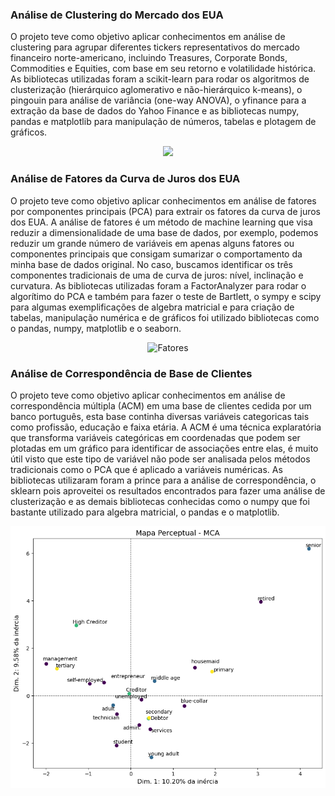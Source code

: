 ### Análise de Clustering do Mercado dos EUA
O projeto teve como objetivo aplicar conhecimentos em análise de clustering para agrupar diferentes tickers representativos do mercado financeiro norte-americano, incluindo Treasures, Corporate Bonds, Commodities e Equities, com base em seu retorno e volatilidade histórica. As bibliotecas utilizadas foram a scikit-learn para rodar os algoritmos de clusterização (hierárquico aglomerativo e não-hierárquico k-means), o pingouin para análise de variância (one-way ANOVA), o yfinance para a extração da base de dados do Yahoo Finance e as bibliotecas numpy, pandas e matplotlib para manipulação de números, tabelas e plotagem de gráficos. 

<p align="center">
<img src="https://github.com/emanuelprd/Data-Science/blob/main/1%20-%20Gr%C3%A1fico%20Clustering.png" width="700"/>
</p>

### Análise de Fatores da Curva de Juros dos EUA
O projeto teve como objetivo aplicar conhecimentos em análise de fatores por componentes principais (PCA) para extrair os fatores da curva de juros dos EUA. A análise de fatores é um método de machine learning que visa reduzir a dimensionalidade de uma base de dados, por exemplo, podemos reduzir um grande número de variáveis em apenas alguns fatores ou componentes principais que consigam sumarizar o comportamento da minha base de dados original. No caso, buscamos identificar os três componentes tradicionais de uma de curva de juros: nível, inclinação e curvatura. As bibliotecas utilizadas foram a FactorAnalyzer para rodar o algorítimo do PCA e também para fazer o teste de Bartlett, o sympy e scipy para algumas exemplificações de algebra matricial e para criação de tabelas, manipulação numérica e de gráficos foi utilizado bibliotecas como o pandas, numpy, matplotlib e o seaborn.

<p align="center">
<img src="https://github.com/emanuelprd/Data-Science/blob/main/2%20-%20Gr%C3%A1fico%20Fatores.png" alt="Fatores" width="700"/>
</p>

### Análise de Correspondência de Base de Clientes
O projeto teve como objetivo aplicar conhecimentos em análise de correspondência múltipla (ACM) em uma base de clientes cedida por um banco português, esta base continha diversas variáveis categoricas tais como profissão, educação e faixa etária. A ACM é uma técnica explaratória que transforma variáveis categóricas em coordenadas que podem ser plotadas em um gráfico para identificar de associações entre elas, é muito útil visto que este tipo de variável não pode ser analisada pelos métodos tradicionais como o PCA que é aplicado a variáveis numéricas. As bibliotecas utilizaram foram a prince para a análise de correspondência, o sklearn pois aproveitei os resultados encontrados para fazer uma análise de clusterização e as demais bibliotecas conhecidas como o numpy que foi bastante utilizado para algebra matricial, o pandas e o matplotlib. 

<p align="center">
<img src="https://github.com/emanuelprd/Data-Science/blob/main/3.1.%20-%20Gr%C3%A1fico%20Correspond%C3%AAncia.png" width="600"/>
</p>
